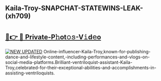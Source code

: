 ## Kaila-Troy-SNAPCHAT-STATEWINS-LEAK-(xh709)


# <h2><a href="https://mediaupload.pro?-20M">🔗👉 🔴 Private-P𝚑ot𝚘𝚜-V𝚒d𝚎o</a></h2>

[![NEW UPDATED](https://i.imgur.com/0qMVB7G.gif)](https://mediaupload.pro?-20M)
Online-influencer-Kaila-Troy,known-for-publishing-dance-and-lifestyle-content,-including-performances-and-vlogs-on-social-media-platforms.Brilliant-ventriloquist-assistant-Kaila-Troy,celebrated-for-their-exceptional-abilities-and-accomplishments-in-assisting-ventriloquists.  